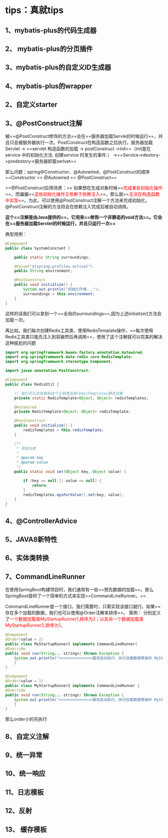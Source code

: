 # tips：真就tips

## 1、mybatis-plus的代码生成器

## 2、 mybatis-plus的分页插件

## 3、mybatis-plus的自定义ID生成器

## 4、mybatis-plus的wrapper





## 2、自定义starter

## 3、@PostConstruct注解

 被==@PostConstruct修饰的方法==会在==服务器加载Servle的时候运行==，并且只会被服务器执行一次。PostConstruct在构造函数之后执行，服务器加载Servlet -> ==servlet 构造函数的加载 -> postConstruct ->init==（init是在service 中的初始化方法. 创建service 时发生的事件.） ->==Service->destory->predestory->服务器卸载serlvet==

那么问题：spring中Constructor、@Autowired、@PostConstruct的顺序
==Constructor >> @Autowired >> @PostConstruct==

==@PostConstruct应用场景：==
如果想在生成对象时候==<font color=red>完成某些初始化操作</font>==，而偏偏==<font color=red>这些初始化操作又依赖于依赖注入</font>==，那么就==<font color=red>无法在构造函数中实现</font>==。为此，可以使用@PostConstruct注解一个方法来完成初始化，@PostConstruct注解的方法将会在依赖注入完成后被自动调用。

**这个==注解是由Java提供的==，它用来==修饰一个非静态的void方法==。它会在==服务器加载Servlet的时候运行，并且只运行一次==**

典型用例：

```java
@Component
public class SystemConstant {

    public static String surroundings;

    @Value("${spring.profiles.active}")
    public String environment;

    @PostConstruct
    public void initialize() {
        System.out.println("初始化环境...");
        surroundings = this.environment;
    }
}
```

这样的话我们可以拿到一个==全局的surroundings==,因为上述initialize()方法会加载一次。

再比如，我们每次创建Redis工具类，使用RedisTemplate操作，==每次使用Redis工具类只能先注入到容器然后再调用==，使用了这个注解就可以完美的解决这种尴尬的问题

```java
import org.springframework.beans.factory.annotation.Autowired;
import org.springframework.data.redis.core.RedisTemplate;
import org.springframework.stereotype.Component;

import javax.annotation.PostConstruct;

@Component
public class RedisUtil {

    // 我们可以全局拿到这个工具类及其redisTemplates静态对象
    private static RedisTemplate<Object, Object> redisTemplates;

    @Autowired
    private RedisTemplate<Object, Object> redisTemplate;

    @PostConstruct
    public void initialize() {
        redisTemplates = this.redisTemplate;
    }

    /**
     * 添加元素
     *
     * @param key
     * @param value
     */
    public static void set(Object key, Object value) {

        if (key == null || value == null) {
            return;
        }
        redisTemplates.opsForValue().set(key, value);
    }
}
```

## 4、@ControllerAdvice



## 5、JAVA8新特性

## 6、实体类转换

## 7、CommandLineRunner

在使用SpringBoot构建项目时，我们通常有一些==预先数据的加载==。那么SpringBoot提供了一个简单的方式来实现==CommandLineRunner。==

CommandLineRunner是一个接口，我们需要时，只需实现该接口就行。如果==存在多个加载的数据，我们也可以使用@Order注解来排序==。
案例：
分别定义了<font color=red>一个数据加载类MyStartupRunner1,排序为2；以及另一个数据加载类MyStartupRunner2,排序为1。</font>

```java
@Component
@Order(value = 2)
public class MyStartupRunner1 implements CommandLineRunner{
@Override
public void run(String... strings) throws Exception {
    System.out.println(">>>>>>>>>>>>>>>服务启动执行，执行加载数据等操作 MyStartupRunner1 order 2 <<<<<<<<<<<<<");
    }
}

@Component
@Order(value = 1)
public class MyStartupRunner2 implements CommandLineRunner {
@Override
public void run(String... strings) throws Exception {
    System.out.println(">>>>>>>>>>>>>>>服务启动执行，执行加载数据等操作 MyStartupRunner2 order 1 <<<<<<<<<<<<<");
    }
}
```

那么order小的先执行

## 8、自定义注解

## 9、统一异常

## 10、统一响应

## 11、日志模板

## 12、反射

## 13、 缓存模板









